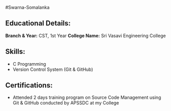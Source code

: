 #Swarna-Somalanka
## Educational Details:
**Branch & Year:** CST, 1st Year
**College Name:** Sri Vasavi Engineering College
## Skills:
- C Programming
- Version Control System (Git & GitHub)
## Certifications:
- Attended 2 days training program on Source Code Management using Git & GitHub conducted by APSSDC at my College
